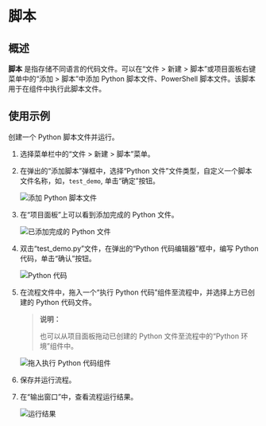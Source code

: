 # 脚本

## 概述

**脚本** 是指存储不同语言的代码文件。可以在“文件 > 新建 > 脚本”或项目面板右键菜单中的“添加 > 脚本”中添加 Python 脚本文件、PowerShell 脚本文件。该脚本用于在组件中执行此脚本文件。

## 使用示例

创建一个 Python 脚本文件并运行。

1. 选择菜单栏中的“文件 > 新建 > 脚本”菜单。
2. 在弹出的“添加脚本”弹框中，选择“Python 文件”文件类型，自定义一个脚本文件名称，如，`test_demo`, 单击“确定”按钮。

    ![添加 Python 脚本文件](https://docimages.blob.core.chinacloudapi.cn/images/Studio/createpythoncodefile20210827.png)

3. 在“项目面板”上可以看到添加完成的 Python 文件。

    ![已添加完成的 Python 文件](https://docimages.blob.core.chinacloudapi.cn/images/Studio/pythonfiledone20210827.png)

4. 双击“test_demo.py”文件，在弹出的“Python 代码编辑器”框中，编写 Python 代码，单击“确认”按钮。

   ![Python 代码](https://docimages.blob.core.chinacloudapi.cn/images/Studio/pythoncode20210827.png)

5. 在流程文件中，拖入一个“执行 Python 代码”组件至流程中，并选择上方已创建的 Python 代码文件。

    > **说明：**
    >
    > 也可以从项目面板拖动已创建的 Python 文件至流程中的“Python 环境”组件中。

    ![拖入执行 Python 代码组件](https://docimages.blob.core.chinacloudapi.cn/images/Studio/selectpythonfile20210827.png)

6. 保存并运行流程。
7. 在“输出窗口”中，查看流程运行结果。

    ![运行结果](https://docimages.blob.core.chinacloudapi.cn/images/Studio/executepythoncode20210827.png)
